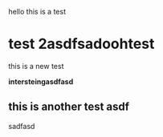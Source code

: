 hello this is a test

# test 2asdfsadoohtest

this is a new test

**intersteingasdfasd**

## this is another test asdf

sadfasd